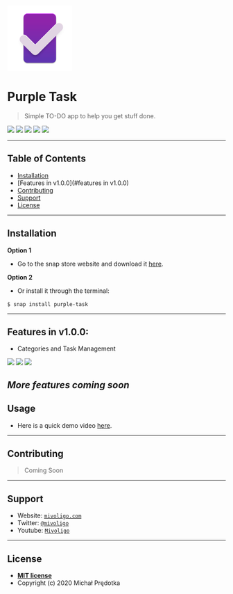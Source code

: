 <img src="snap/gui/icon.png" width="150px" height="150px">

# Purple Task

> Simple TO-DO app to help you get stuff done.


<img src="https://img.shields.io/badge/license-MIT-green"> <img src="https://img.shields.io/badge/version-v1.0.0-orange"> <img src="https://img.shields.io/badge/updated-sept%202020-blue"> <img src="https://img.shields.io/badge/pull requests-1 open-yellow"> <img src="https://img.shields.io/badge/favorites-19-brightgreen">

---

## Table of Contents

- [Installation](#installation)
- [Features in v1.0.0](#features in v1.0.0)
- [Contributing](#contributing)
- [Support](#support)
- [License](#license)




---

## Installation

**Option 1**
- Go to the snap store website and download it <a href="https://snapcraft.io/purple-task" target="_blank">here</a>.

**Option 2**
- Or install it through the terminal:
```shell
$ snap install purple-task
```

---

## Features in v1.0.0:
- Categories and Task Management

<img src="https://res.cloudinary.com/canonical/image/fetch/f_auto,q_auto,fl_sanitize,w_819,h_515/https://dashboard.snapcraft.io/site_media/appmedia/2020/09/4e.png">

<img src="https://res.cloudinary.com/canonical/image/fetch/f_auto,q_auto,fl_sanitize,w_819,h_515/https://dashboard.snapcraft.io/site_media/appmedia/2020/09/3e.png">

<img src="https://res.cloudinary.com/canonical/image/fetch/f_auto,q_auto,fl_sanitize,w_819,h_515/https://dashboard.snapcraft.io/site_media/appmedia/2020/09/5e.png">

*More features coming soon*
---

## Usage


- Here is a quick demo video <a href="https://www.youtube.com/watch?v=zBpbEn4pzSI" target="_blank">here</a>.

---

## Contributing

> Coming Soon


---
## Support


- Website: <a href="https://mivoligo.com" target="_blank">`mivoligo.com`</a>
- Twitter: <a href="https://twitter.com/mivoligo" target="_blank">`@mivoligo`</a>
- Youtube: <a href="https://www.youtube.com/user/mivoligo" target="_blank">`Mivoligo`</a>




---

## License

- **[MIT license](http://opensource.org/licenses/mit-license.php)**
- Copyright (c) 2020 Michał Prędotka
